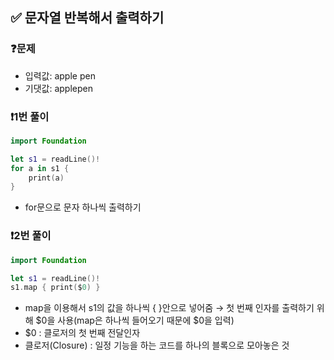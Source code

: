 ## ✅ 문자열 반복해서 출력하기

### ❓문제
- 입력값: apple pen
- 기댓값: applepen

### ❗️1번 풀이
```swift
import Foundation

let s1 = readLine()!
for a in s1 {
    print(a)
}
```
- for문으로 문자 하나씩 출력하기

### ❗️2번 풀이
```swift
import Foundation

let s1 = readLine()!
s1.map { print($0) }
```
- map을 이용해서 s1의 값을 하나씩 { }안으로 넣어줌 → 첫 번째 인자를 출력하기 위해 $0을 사용(map은 하나씩 들어오기 때문에 $0을 입력)
- $0 : 클로저의 첫 번째 전달인자
- 클로저(Closure) : 일정 기능을 하는 코드를 하나의 블록으로 모아놓은 것
